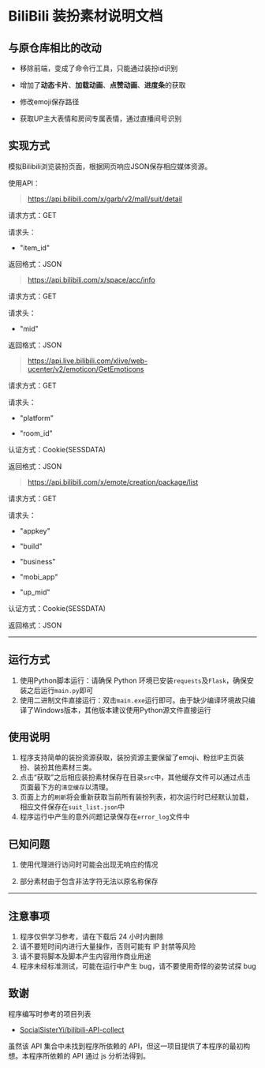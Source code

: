 # BiliBili 装扮素材说明文档

## 与原仓库相比的改动

- 移除前端，变成了命令行工具，只能通过装扮id识别

- 增加了**动态卡片**、**加载动画**、**点赞动画**、**进度条**的获取

- 修改emoji保存路径

- 获取UP主大表情和房间专属表情，通过直播间号识别

## 实现方式

模拟Bilibili浏览装扮页面，根据网页响应JSON保存相应媒体资源。

使用API：

> https://api.bilibili.com/x/garb/v2/mall/suit/detail

请求方式：GET

请求头：

- "item_id"

返回格式：JSON

> https://api.bilibili.com/x/space/acc/info

请求方式：GET

请求头：

- "mid"

返回格式：JSON

> https://api.live.bilibili.com/xlive/web-ucenter/v2/emoticon/GetEmoticons

请求方式：GET

请求头：

- "platform"

- "room_id"

认证方式：Cookie(SESSDATA)

返回格式：JSON

> https://api.bilibili.com/x/emote/creation/package/list

请求方式：GET

请求头：

- "appkey"

- "build"

- "business"

- "mobi_app"

- "up_mid"

认证方式：Cookie(SESSDATA)

返回格式：JSON

---

## 运行方式

1. 使用Python脚本运行：请确保 Python 环境已安装`requests`及`Flask`，确保安装之后运行`main.py`即可
2. 使用二进制文件直接运行：双击`main.exe`运行即可。由于缺少编译环境故只编译了Windows版本，其他版本建议使用Python源文件直接运行

## 使用说明

1. 程序支持简单的装扮资源获取，装扮资源主要保留了emoji、粉丝IP主页装扮、装扮其他素材三类。
2. 点击“获取”之后相应装扮素材保存在目录`src`中，其他缓存文件可以通过点击页面最下方的`清空缓存`以清理。
3. 页面上方的`刷新`将会重新获取当前所有装扮列表，初次运行时已经默认加载，相应文件保存在`suit_list.json`中
4. 程序运行中产生的意外问题记录保存在`error_log`文件中

## 已知问题

1. 使用代理进行访问时可能会出现无响应的情况

2. 部分素材由于包含非法字符无法以原名称保存

---

## 注意事项

1. 程序仅供学习参考，请在下载后 24 小时内删除
2. 请不要短时间内进行大量操作，否则可能有 IP 封禁等风险
3. 请不要将脚本及脚本产生内容用作商业用途
4. 程序未经标准测试，可能在运行中产生 bug，请不要使用奇怪的姿势试探 bug

## 致谢

程序编写时参考的项目列表

- [SocialSisterYi/bilibili-API-collect](https://github.com/SocialSisterYi/bilibili-API-collect)

虽然该 API 集合中未找到程序所依赖的 API，但这一项目提供了本程序的最初构想。本程序所依赖的 API 通过 js 分析法得到。
